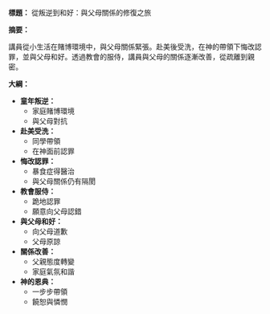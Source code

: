 **標題：** 從叛逆到和好：與父母關係的修復之旅

**摘要：**

講員從小生活在賭博環境中，與父母關係緊張。赴美後受洗，在神的帶領下悔改認罪，並與父母和好。透過教會的服侍，講員與父母的關係逐漸改善，從疏離到親密。

**大綱：**

* **童年叛逆：**
    * 家庭賭博環境
    * 與父母對抗
* **赴美受洗：**
    * 同學帶領
    * 在神面前認罪
* **悔改認罪：**
    * 暴食症得醫治
    * 與父母關係仍有隔閡
* **教會服侍：**
    * 跪地認罪
    * 願意向父母認錯
* **與父母和好：**
    * 向父母道歉
    * 父母原諒
* **關係改善：**
    * 父親態度轉變
    * 家庭氣氛和諧
* **神的恩典：**
    * 一步步帶領
    * 饒恕與憐憫